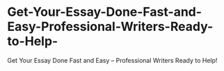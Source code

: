 # Get-Your-Essay-Done-Fast-and-Easy-Professional-Writers-Ready-to-Help-
Get Your Essay Done Fast and Easy – Professional Writers Ready to Help!
